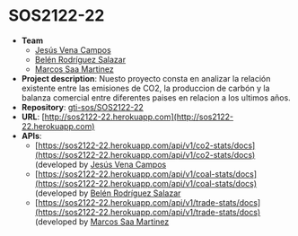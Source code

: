 # SOS2122-22

- **Team**
  - [Jesús Vena Campos](https://github.com/jesvencam)
  - [Belén Rodríguez Salazar](https://github.com/beldruxs)
  - [Marcos Saa Martinez](https://github.com/MarcoSaa01)
- **Project description**: Nuesto proyecto consta en analizar la relación existente entre las emisiones de CO2, la produccion de carbón y la balanza comercial entre diferentes paises en relacion a los ultimos años. 
- **Repository**: [gti-sos/SOS2122-22](https://github.com/gti-sos/SOS2122-22.git)
- **URL**: [http://sos2122-22.herokuapp.com](http://sos2122-22.herokuapp.com)
-  **APIs**:
    -  [https://sos2122-22.herokuapp.com/api/v1/co2-stats/docs](https://sos2122-22.herokuapp.com/api/v1/co2-stats/docs) (developed by [Jesús Vena Campos](https://github.com/jesvencam)
    - [https://sos2122-22.herokuapp.com/api/v1/coal-stats/docs](https://sos2122-22.herokuapp.com/api/v1/coal-stats/docs) (developed by [Belén Rodríguez Salazar](https://github.com/beldruxs)
    - [https://sos2122-22.herokuapp.com/api/v1/trade-stats/docs](https://sos2122-22.herokuapp.com/api/v1/trade-stats/docs) (developed by [Marcos Saa Martinez](https://github.com/MarcoSaa01)
